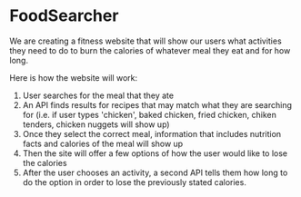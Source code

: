 # FoodSearcher

We are creating a fitness website that will show our users what activities they need to do to burn the calories of whatever meal they eat and for how long. 

Here is how the website will work:
1) User searches for the meal that they ate
2) An API finds results for recipes that may match what they are searching for (i.e. if user types 'chicken', baked chicken, fried chicken, chiken tenders, chicken nuggets will show up)
3) Once they select the correct meal, information that includes nutrition facts and calories of the meal will show up
4) Then the site will offer a few options of how the user would like to lose the calories
5) After the user chooses an activity, a second API tells them how long to do the option in order to lose the previously stated calories.
